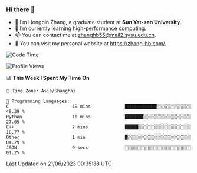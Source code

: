 ### Hi there 👋

- 🔭 I’m Hongbin Zhang, a graduate student at **Sun Yat-sen University**.
- 🌱 I’m currently learning high-performance computing.
- 📫 You can contact me at zhanghb55@mail2.sysu.edu.cn.
- 👀 You can visit my personal website at https://zhang-hb.com/.

<!--START_SECTION:waka-->
![Code Time](http://img.shields.io/badge/Code%20Time-213%20hrs%2023%20mins-blue)

![Profile Views](http://img.shields.io/badge/Profile%20Views-1-blue)

📊 **This Week I Spent My Time On** 

```text
🕑︎ Time Zone: Asia/Shanghai

💬 Programming Languages: 
C                        19 mins             ████████████░░░░░░░░░░░░░   48.39 % 
Python                   10 mins             ███████░░░░░░░░░░░░░░░░░░   27.09 % 
C++                      7 mins              █████░░░░░░░░░░░░░░░░░░░░   18.77 % 
Other                    1 min               █░░░░░░░░░░░░░░░░░░░░░░░░   04.29 % 
JSON                     0 secs              ░░░░░░░░░░░░░░░░░░░░░░░░░   01.25 % 
```


 Last Updated on 21/06/2023 00:35:38 UTC
<!--END_SECTION:waka-->
